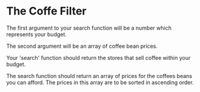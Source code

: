 # The Coffe Filter

The first argument to your search function will be a number which represents your budget.

The second argument will be an array of coffee bean prices.

Your 'search' function should return the stores that sell coffee within your budget.

The search function should return an array of prices for the coffees beans you can afford. The prices in this array are to be sorted in ascending order.